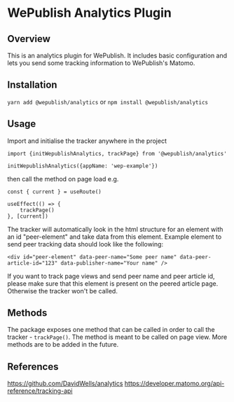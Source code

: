 # WePublish Analytics Plugin

## Overview

This is an analytics plugin for WePublish.
It includes basic configuration and lets you send some tracking information to WePublish's Matomo.

## Installation

`yarn add @wepublish/analytics`
or
`npm install @wepublish/analytics`

## Usage

Import and initialise the tracker anywhere in the project

    import {initWepublishAnalytics, trackPage} from '@wepublish/analytics'

    initWepublishAnalytics({appName: 'wep-example'})

then call the method on page load e.g.

    const { current } = useRoute()

    useEffect(() => {
    	trackPage()
    }, [current])

The tracker will automatically look in the html structure for an element with an id "peer-element" and take data from this element. Example element to send peer tracking data should look like the following:

    <div id="peer-element" data-peer-name="Some peer name" data-peer-article-id="123" data-publisher-name="Your name" />

If you want to track page views and send peer name and peer article id, please make sure that this element is present on the peered article page. Otherwise the tracker won't be called.

## Methods

The package exposes one method that can be called in order to call the tracker - `trackPage()`.
The method is meant to be called on page view. More methods are to be added in the future.

## References

https://github.com/DavidWells/analytics
https://developer.matomo.org/api-reference/tracking-api
